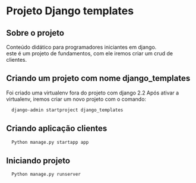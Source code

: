 # Projeto Django templates

## Sobre o projeto

Conteúdo didático para programadores iniciantes em django.\
este é um projeto de fundamentos, com ele iremos criar um crud de clientes.

## Criando um projeto com nome django_templates

Foi criado uma virtualenv fora do projeto com django 2.2
Após ativar a virtualenv, iremos criar um novo projeto com o comando:

```bash
  django-admin startproject django_templates
```

## Criando aplicação clientes

```bash
  Python manage.py startapp app
```

## Iniciando projeto

```bash
  Python manage.py runserver
```
